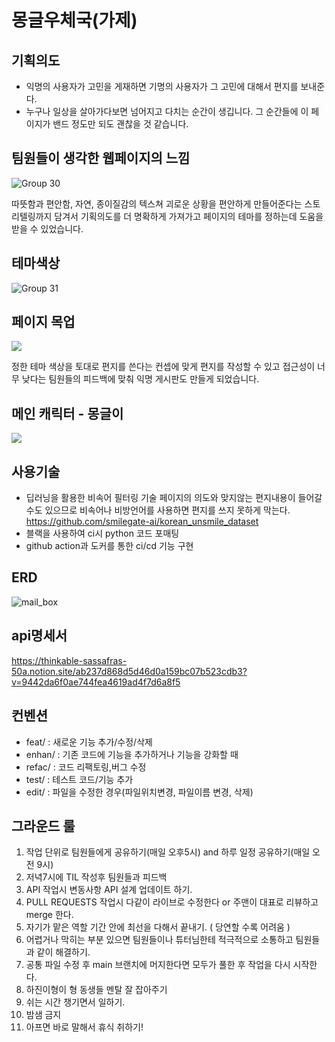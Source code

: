 # 몽글우체국(가제)

## 기획의도 
- 익명의 사용자가 고민을 게재하면 기명의 사용자가 그 고민에 대해서 편지를 보내준다.
- 누구나 일상을 살아가다보면 넘어지고 다치는 순간이 생깁니다. 그 순간들에 이 페이지가 밴드 정도만 되도 괜찮을 것 같습니다.

## 팀원들이 생각한 웹페이지의 느낌

![Group 30](https://user-images.githubusercontent.com/55477835/177790010-706e97b8-a65c-4009-aafc-d40aef1a8292.png)

따뜻함과 편안함, 자연, 종이질감의 텍스쳐 괴로운 상황을 편안하게 만들어준다는 스토리텔링까지 담겨서 기획의도를 더 명확하게 가져가고 페이지의 테마를 정하는데 도움을 받을 수 있었습니다.

## 테마색상

![Group 31](https://user-images.githubusercontent.com/55477835/177790475-5b13c5f2-38d9-4801-8e50-ca58aa3c2594.png)

## 페이지 목업
![](https://velog.velcdn.com/images/aboutjoo/post/6456f187-1956-4b54-ba3e-d1b609052f4b/image.png)


정한 테마 색상을 토대로 편지를 쓴다는 컨셉에 맞게 편지를 작성할 수 있고 접근성이 너무 낮다는 팀원들의 피드백에 맞춰 익명 게시판도 만들게 되었습니다.

## 메인 캐릭터 - 몽글이
![](https://velog.velcdn.com/images/aboutjoo/post/a0f5bc54-0c1e-446b-a1cd-77ffa918a7b8/image.jpeg)

## 사용기술
- 딥러닝을 활용한 비속어 필터링 기술
페이지의 의도와 맞지않는 편지내용이 들어갈 수도 있으므로 비속어나 비방언어를 사용하면 편지를 쓰지 못하게 막는다.
https://github.com/smilegate-ai/korean_unsmile_dataset
- 블랙을 사용하여 ci시 python 코드 포매팅
- github action과 도커를 통한 ci/cd 기능 구현

## ERD

![mail_box](https://user-images.githubusercontent.com/101394490/178623485-8189e5c6-a4ea-4aad-b5ae-10b0dc251ae1.png)


## api명세서 
https://thinkable-sassafras-50a.notion.site/ab237d868d5d46d0a159bc07b523cdb3?v=9442da6f0ae744fea4619ad4f7d6a8f5

## 컨벤션
- feat/ : 새로운 기능 추가/수정/삭제
- enhan/ : 기존 코드에 기능을 추가하거나 기능을 강화할 때
- refac/ : 코드 리팩토링,버그 수정
- test/ : 테스트 코드/기능 추가
- edit/ : 파일을 수정한 경우(파일위치변경, 파일이름 변경, 삭제)

## 그라운드 룰
1. 작업 단위로 팀원들에게 공유하기(매일 오후5시) and 하루 일정 공유하기(매일 오전 9시)
2. 저녁7시에 TIL 작성후 팀원들과 피드백
3. API 작업시 변동사항 API 설계 업데이트 하기.
4. PULL REQUESTS 작업시 다같이 라이브로 수정한다 or 주맨이 대표로 리뷰하고 merge 한다.
5. 자기가 맡은 역할 기간 안에 최선을 다해서 끝내기. ( 당연할 수록 어려움 )
6. 어렵거나 막히는 부분 있으면 팀원들이나 튜터님한테 적극적으로 소통하고 팀원들과 같이 해결하기.
11. 공통 파일 수정 후 main 브랜치에 머지한다면 모두가 풀한 후 작업을 다시 시작한다.
7. 하진이형이 형 동생들 멘탈 잘 잡아주기
8. 쉬는 시간 챙기면서 일하기.
9. 밤샘 금지
10. 아프면 바로 말해서 휴식 취하기!

